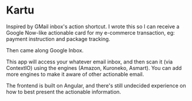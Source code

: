 Kartu
====
Inspired by GMail inbox's action shortcut. I wrote this so I can receive a Google Now-like actionable card for my e-commerce transaction, eg: payment instruction and package tracking.

Then came along Google Inbox.

This app will access your whatever email inbox, and then scan it (via ContextIO) using the engines (Amazon, Kuroneko, Asmart). You can add more engines to make it aware of other actionable email.

The frontend is built on Angular, and there's still undecided experience on how to best present the actionable information.
